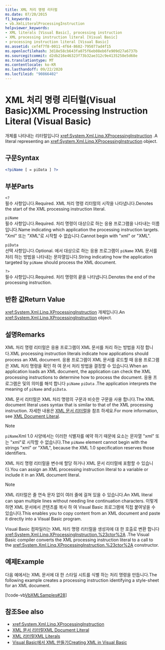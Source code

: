 ```yaml
---
title: XML 처리 명령 리터럴
ms.date: 07/20/2015
f1_keywords:
- vb.XmlLiteralProcessingInstruction
helpviewer_keywords:
- XML literals [Visual Basic], processing instruction
- XML processing instruction literal [Visual Basic]
- processing instruction literal [Visual Basic]
ms.assetid: cef4f7f8-0011-4f64-8602-795077ad4f15
ms.openlocfilehash: 3d18e58cb643fa075f6eb08eb6fe909d27a6737b
ms.sourcegitcommit: d2db216e46323f73b32ae312c9e4135258e5d68e
ms.translationtype: MT
ms.contentlocale: ko-KR
ms.lasthandoff: 09/22/2020
ms.locfileid: "90866402"
---
```

# <a name="xml-processing-instruction-literal-visual-basic"></a><span data-ttu-id="6f291-102">XML 처리 명령 리터럴(Visual Basic)</span><span class="sxs-lookup"><span data-stu-id="6f291-102">XML Processing Instruction Literal (Visual Basic)</span></span>

<span data-ttu-id="6f291-103">개체를 나타내는 리터럴입니다 <xref:System.Xml.Linq.XProcessingInstruction> .</span><span class="sxs-lookup"><span data-stu-id="6f291-103">A literal representing an <xref:System.Xml.Linq.XProcessingInstruction> object.</span></span>  
  
## <a name="syntax"></a><span data-ttu-id="6f291-104">구문</span><span class="sxs-lookup"><span data-stu-id="6f291-104">Syntax</span></span>  
  
```xml  
<?piName [ = piData ] ?>  
```  
  
## <a name="parts"></a><span data-ttu-id="6f291-105">부분</span><span class="sxs-lookup"><span data-stu-id="6f291-105">Parts</span></span>  

 `<?`  
 <span data-ttu-id="6f291-106">필수 사항입니다.</span><span class="sxs-lookup"><span data-stu-id="6f291-106">Required.</span></span> <span data-ttu-id="6f291-107">XML 처리 명령 리터럴의 시작을 나타냅니다.</span><span class="sxs-lookup"><span data-stu-id="6f291-107">Denotes the start of the XML processing instruction literal.</span></span>  
  
 `piName`  
 <span data-ttu-id="6f291-108">필수 사항입니다.</span><span class="sxs-lookup"><span data-stu-id="6f291-108">Required.</span></span> <span data-ttu-id="6f291-109">처리 명령이 대상으로 하는 응용 프로그램을 나타내는 이름입니다.</span><span class="sxs-lookup"><span data-stu-id="6f291-109">Name indicating which application the processing instruction targets.</span></span> <span data-ttu-id="6f291-110">"Xml" 또는 "XML"로 시작할 수 없습니다.</span><span class="sxs-lookup"><span data-stu-id="6f291-110">Cannot begin with "xml" or "XML".</span></span>  
  
 `piData`  
 <span data-ttu-id="6f291-111">선택 사항입니다.</span><span class="sxs-lookup"><span data-stu-id="6f291-111">Optional.</span></span> <span data-ttu-id="6f291-112">에서 대상으로 하는 응용 프로그램이 `piName` XML 문서를 처리 하는 방법을 나타내는 문자열입니다.</span><span class="sxs-lookup"><span data-stu-id="6f291-112">String indicating how the application targeted by `piName` should process the XML document.</span></span>  
  
 `?>`  
 <span data-ttu-id="6f291-113">필수 사항입니다.</span><span class="sxs-lookup"><span data-stu-id="6f291-113">Required.</span></span> <span data-ttu-id="6f291-114">처리 명령의 끝을 나타냅니다.</span><span class="sxs-lookup"><span data-stu-id="6f291-114">Denotes the end of the processing instruction.</span></span>  
  
## <a name="return-value"></a><span data-ttu-id="6f291-115">반환 값</span><span class="sxs-lookup"><span data-stu-id="6f291-115">Return Value</span></span>  

 <span data-ttu-id="6f291-116"><xref:System.Xml.Linq.XProcessingInstruction> 개체입니다.</span><span class="sxs-lookup"><span data-stu-id="6f291-116">An <xref:System.Xml.Linq.XProcessingInstruction> object.</span></span>  
  
## <a name="remarks"></a><span data-ttu-id="6f291-117">설명</span><span class="sxs-lookup"><span data-stu-id="6f291-117">Remarks</span></span>  

 <span data-ttu-id="6f291-118">XML 처리 명령 리터럴은 응용 프로그램이 XML 문서를 처리 하는 방법을 지정 합니다.</span><span class="sxs-lookup"><span data-stu-id="6f291-118">XML processing instruction literals indicate how applications should process an XML document.</span></span> <span data-ttu-id="6f291-119">응용 프로그램이 XML 문서를 로드할 때 응용 프로그램은 XML 처리 명령을 확인 하 여 문서 처리 방법을 결정할 수 있습니다.</span><span class="sxs-lookup"><span data-stu-id="6f291-119">When an application loads an XML document, the application can check the XML processing instructions to determine how to process the document.</span></span> <span data-ttu-id="6f291-120">응용 프로그램은 및의 의미를 해석 합니다 `piName` `piData` .</span><span class="sxs-lookup"><span data-stu-id="6f291-120">The application interprets the meaning of `piName` and `piData`.</span></span>  
  
 <span data-ttu-id="6f291-121">XML 문서 리터럴은 XML 처리 명령의 구문과 비슷한 구문을 사용 합니다.</span><span class="sxs-lookup"><span data-stu-id="6f291-121">The XML document literal uses syntax that is similar to that of the XML processing instruction.</span></span> <span data-ttu-id="6f291-122">자세한 내용은 [XML 문서 리터럴](xml-document-literal.md)을 참조 하세요.</span><span class="sxs-lookup"><span data-stu-id="6f291-122">For more information, see [XML Document Literal](xml-document-literal.md).</span></span>  
  
> [!NOTE]
> <span data-ttu-id="6f291-123">`piName`Xml 1.0 사양에서는 이러한 식별자를 예약 하기 때문에 요소는 문자열 "xml" 또는 "xml"로 시작할 수 없습니다.</span><span class="sxs-lookup"><span data-stu-id="6f291-123">The `piName` element cannot begin with the strings "xml" or "XML", because the XML 1.0 specification reserves those identifiers.</span></span>  
  
 <span data-ttu-id="6f291-124">XML 처리 명령 리터럴을 변수에 할당 하거나 XML 문서 리터럴에 포함할 수 있습니다.</span><span class="sxs-lookup"><span data-stu-id="6f291-124">You can assign an XML processing instruction literal to a variable or include it in an XML document literal.</span></span>  
  
> [!NOTE]
> <span data-ttu-id="6f291-125">XML 리터럴은 줄 연속 문자 없이 여러 줄에 걸쳐 있을 수 있습니다.</span><span class="sxs-lookup"><span data-stu-id="6f291-125">An XML literal can span multiple lines without needing line continuation characters.</span></span> <span data-ttu-id="6f291-126">이렇게 하면 XML 문서에서 콘텐츠를 복사 하 여 Visual Basic 프로그램에 직접 붙여넣을 수 있습니다.</span><span class="sxs-lookup"><span data-stu-id="6f291-126">This enables you to copy content from an XML document and paste it directly into a Visual Basic program.</span></span>  
  
 <span data-ttu-id="6f291-127">Visual Basic 컴파일러는 XML 처리 명령 리터럴을 생성자에 대 한 호출로 변환 합니다 <xref:System.Xml.Linq.XProcessingInstruction.%23ctor%2A> .</span><span class="sxs-lookup"><span data-stu-id="6f291-127">The Visual Basic compiler converts the XML processing instruction literal to a call to the <xref:System.Xml.Linq.XProcessingInstruction.%23ctor%2A> constructor.</span></span>  
  
## <a name="example"></a><span data-ttu-id="6f291-128">예제</span><span class="sxs-lookup"><span data-stu-id="6f291-128">Example</span></span>  

 <span data-ttu-id="6f291-129">다음 예에서는 XML 문서에 대 한 스타일 시트를 식별 하는 처리 명령을 만듭니다.</span><span class="sxs-lookup"><span data-stu-id="6f291-129">The following example creates a processing instruction identifying a style-sheet for an XML document.</span></span>  
  
 [!code-vb[VbXMLSamples#28](~/samples/snippets/visualbasic/VS_Snippets_VBCSharp/VbXMLSamples/VB/XMLSamples13.vb#28)]  
  
## <a name="see-also"></a><span data-ttu-id="6f291-130">참조</span><span class="sxs-lookup"><span data-stu-id="6f291-130">See also</span></span>

- <xref:System.Xml.Linq.XProcessingInstruction>
- [<span data-ttu-id="6f291-131">XML 문서 리터럴</span><span class="sxs-lookup"><span data-stu-id="6f291-131">XML Document Literal</span></span>](xml-document-literal.md)
- [<span data-ttu-id="6f291-132">XML 리터럴</span><span class="sxs-lookup"><span data-stu-id="6f291-132">XML Literals</span></span>](index.md)
- [<span data-ttu-id="6f291-133">Visual Basic에서 XML 만들기</span><span class="sxs-lookup"><span data-stu-id="6f291-133">Creating XML in Visual Basic</span></span>](../../programming-guide/language-features/xml/creating-xml.md)
